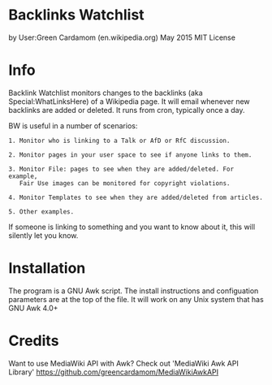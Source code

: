 Backlinks Watchlist
===================
by User:Green Cardamom (en.wikipedia.org)
May 2015
MIT License

Info
========
Backlink Watchlist monitors changes to the backlinks (aka Special:WhatLinksHere) of a 
Wikipedia page. It will email whenever new backlinks are added or deleted. It runs 
from cron, typically once a day.

BW is useful in a number of scenarios:

	1. Monitor who is linking to a Talk or AfD or RfC discussion.

	2. Monitor pages in your user space to see if anyone links to them.

	3. Monitor File: pages to see when they are added/deleted. For example, 
	   Fair Use images can be monitored for copyright violations.

	4. Monitor Templates to see when they are added/deleted from articles. 

	5. Other examples.

If someone is linking to something and you want to know about it, this will silently 
let you know.

Installation
==================

The program is a GNU Awk script. The install instructions and configuation parameters 
are at the top of the file. It will work on any Unix system that has GNU Awk 4.0+

Credits
==================
Want to use MediaWiki API with Awk? Check out 'MediaWiki Awk API Library' 
https://github.com/greencardamom/MediaWikiAwkAPI

